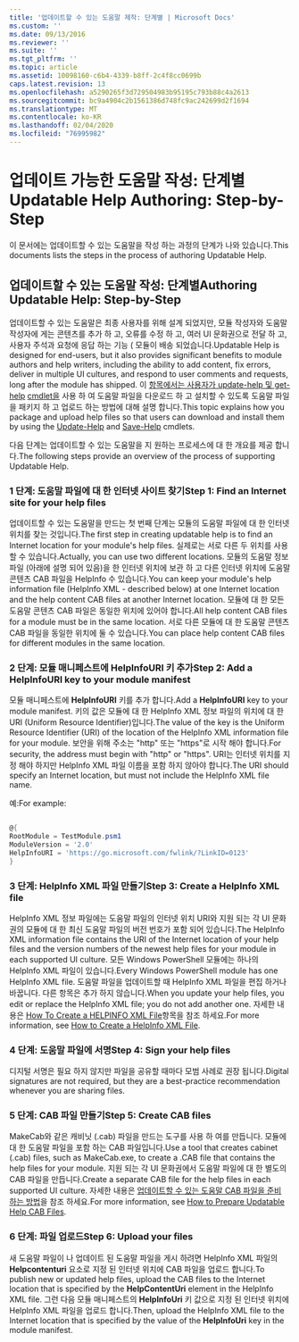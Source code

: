 ```yaml
---
title: '업데이트할 수 있는 도움말 제작: 단계별 | Microsoft Docs'
ms.custom: ''
ms.date: 09/13/2016
ms.reviewer: ''
ms.suite: ''
ms.tgt_pltfrm: ''
ms.topic: article
ms.assetid: 10098160-c6b4-4339-b8ff-2c4f8cc0699b
caps.latest.revision: 13
ms.openlocfilehash: a5290265f3d729504983b95195c793b88c4a2613
ms.sourcegitcommit: bc9a4904c2b1561386d748fc9ac242699d2f1694
ms.translationtype: MT
ms.contentlocale: ko-KR
ms.lasthandoff: 02/04/2020
ms.locfileid: "76995982"
---
```

# <a name="updatable-help-authoring-step-by-step"></a><span data-ttu-id="bf3c3-102">업데이트 가능한 도움말 작성: 단계별</span><span class="sxs-lookup"><span data-stu-id="bf3c3-102">Updatable Help Authoring: Step-by-Step</span></span>

<span data-ttu-id="bf3c3-103">이 문서에는 업데이트할 수 있는 도움말을 작성 하는 과정의 단계가 나와 있습니다.</span><span class="sxs-lookup"><span data-stu-id="bf3c3-103">This documents lists the steps in the process of authoring Updatable Help.</span></span>

## <a name="authoring-updatable-help-step-by-step"></a><span data-ttu-id="bf3c3-104">업데이트할 수 있는 도움말 작성: 단계별</span><span class="sxs-lookup"><span data-stu-id="bf3c3-104">Authoring Updatable Help: Step-by-Step</span></span>

<span data-ttu-id="bf3c3-105">업데이트할 수 있는 도움말은 최종 사용자를 위해 설계 되었지만, 모듈 작성자와 도움말 작성자에 게는 콘텐츠를 추가 하 고, 오류를 수정 하 고, 여러 UI 문화권으로 전달 하 고, 사용자 주석과 요청에 응답 하는 기능 ( 모듈이 배송 되었습니다.</span><span class="sxs-lookup"><span data-stu-id="bf3c3-105">Updatable Help is designed for end-users, but it also provides significant benefits to module authors and help writers, including the ability to add content, fix errors, deliver in multiple UI cultures, and respond to user comments and requests, long after the module has shipped.</span></span> <span data-ttu-id="bf3c3-106">이 [항목에서는 사용자가 update-help 및 get-help](/powershell/module/Microsoft.PowerShell.Core/Update-Help) [cmdlet을](/powershell/module/Microsoft.PowerShell.Core/Save-Help) 사용 하 여 도움말 파일을 다운로드 하 고 설치할 수 있도록 도움말 파일을 패키지 하 고 업로드 하는 방법에 대해 설명 합니다.</span><span class="sxs-lookup"><span data-stu-id="bf3c3-106">This topic explains how you package and upload help files so that users can download and install them by using the [Update-Help](/powershell/module/Microsoft.PowerShell.Core/Update-Help) and [Save-Help](/powershell/module/Microsoft.PowerShell.Core/Save-Help) cmdlets.</span></span>

<span data-ttu-id="bf3c3-107">다음 단계는 업데이트할 수 있는 도움말을 지 원하는 프로세스에 대 한 개요를 제공 합니다.</span><span class="sxs-lookup"><span data-stu-id="bf3c3-107">The following steps provide an overview of the process of supporting Updatable Help.</span></span>

### <a name="step-1-find-an-internet-site-for-your-help-files"></a><span data-ttu-id="bf3c3-108">1 단계: 도움말 파일에 대 한 인터넷 사이트 찾기</span><span class="sxs-lookup"><span data-stu-id="bf3c3-108">Step 1: Find an Internet site for your help files</span></span>

<span data-ttu-id="bf3c3-109">업데이트할 수 있는 도움말을 만드는 첫 번째 단계는 모듈의 도움말 파일에 대 한 인터넷 위치를 찾는 것입니다.</span><span class="sxs-lookup"><span data-stu-id="bf3c3-109">The first step in creating updatable help is to find an Internet location for your module's help files.</span></span> <span data-ttu-id="bf3c3-110">실제로는 서로 다른 두 위치를 사용할 수 있습니다.</span><span class="sxs-lookup"><span data-stu-id="bf3c3-110">Actually, you can use two different locations.</span></span> <span data-ttu-id="bf3c3-111">모듈의 도움말 정보 파일 (아래에 설명 되어 있음)을 한 인터넷 위치에 보관 하 고 다른 인터넷 위치에 도움말 콘텐츠 CAB 파일을 HelpInfo 수 있습니다.</span><span class="sxs-lookup"><span data-stu-id="bf3c3-111">You can keep your module's help information file (HelpInfo XML - described below) at one Internet location and the help content CAB files at another Internet location.</span></span> <span data-ttu-id="bf3c3-112">모듈에 대 한 모든 도움말 콘텐츠 CAB 파일은 동일한 위치에 있어야 합니다.</span><span class="sxs-lookup"><span data-stu-id="bf3c3-112">All help content CAB files for a module must be in the same location.</span></span> <span data-ttu-id="bf3c3-113">서로 다른 모듈에 대 한 도움말 콘텐츠 CAB 파일을 동일한 위치에 둘 수 있습니다.</span><span class="sxs-lookup"><span data-stu-id="bf3c3-113">You can place help content CAB files for different modules in the same location.</span></span>

### <a name="step-2-add-a-helpinfouri-key-to-your-module-manifest"></a><span data-ttu-id="bf3c3-114">2 단계: 모듈 매니페스트에 HelpInfoURI 키 추가</span><span class="sxs-lookup"><span data-stu-id="bf3c3-114">Step 2: Add a HelpInfoURI key to your module manifest</span></span>

<span data-ttu-id="bf3c3-115">모듈 매니페스트에 **HelpInfoURI** 키를 추가 합니다.</span><span class="sxs-lookup"><span data-stu-id="bf3c3-115">Add a **HelpInfoURI** key to your module manifest.</span></span> <span data-ttu-id="bf3c3-116">키의 값은 모듈에 대 한 HelpInfo XML 정보 파일의 위치에 대 한 URI (Uniform Resource Identifier)입니다.</span><span class="sxs-lookup"><span data-stu-id="bf3c3-116">The value of the key is the Uniform Resource Identifier (URI) of the location of the HelpInfo XML information file for your module.</span></span> <span data-ttu-id="bf3c3-117">보안을 위해 주소는 "http" 또는 "https"로 시작 해야 합니다.</span><span class="sxs-lookup"><span data-stu-id="bf3c3-117">For security, the address must begin with "http" or "https".</span></span> <span data-ttu-id="bf3c3-118">URI는 인터넷 위치를 지정 해야 하지만 HelpInfo XML 파일 이름을 포함 하지 않아야 합니다.</span><span class="sxs-lookup"><span data-stu-id="bf3c3-118">The URI should specify an Internet location, but must not include the HelpInfo XML file name.</span></span>

<span data-ttu-id="bf3c3-119">예:</span><span class="sxs-lookup"><span data-stu-id="bf3c3-119">For example:</span></span>

```powershell

@{
RootModule = TestModule.psm1
ModuleVersion = '2.0'
HelpInfoURI = 'https://go.microsoft.com/fwlink/?LinkID=0123'
}
```

### <a name="step-3-create-a-helpinfo-xml-file"></a><span data-ttu-id="bf3c3-120">3 단계: HelpInfo XML 파일 만들기</span><span class="sxs-lookup"><span data-stu-id="bf3c3-120">Step 3: Create a HelpInfo XML file</span></span>

<span data-ttu-id="bf3c3-121">HelpInfo XML 정보 파일에는 도움말 파일의 인터넷 위치 URI와 지원 되는 각 UI 문화권의 모듈에 대 한 최신 도움말 파일의 버전 번호가 포함 되어 있습니다.</span><span class="sxs-lookup"><span data-stu-id="bf3c3-121">The HelpInfo XML information file contains the URI of the Internet location of your help files and the version numbers of the newest help files for your module in each supported UI culture.</span></span> <span data-ttu-id="bf3c3-122">모든 Windows PowerShell 모듈에는 하나의 HelpInfo XML 파일이 있습니다.</span><span class="sxs-lookup"><span data-stu-id="bf3c3-122">Every Windows PowerShell module has one HelpInfo XML file.</span></span> <span data-ttu-id="bf3c3-123">도움말 파일을 업데이트할 때 HelpInfo XML 파일을 편집 하거나 바꿉니다. 다른 항목은 추가 하지 않습니다.</span><span class="sxs-lookup"><span data-stu-id="bf3c3-123">When you update your help files, you edit or replace the HelpInfo XML file; you do not add another one.</span></span> <span data-ttu-id="bf3c3-124">자세한 내용은 [How To Create a HELPINFO XML File](./how-to-create-a-helpinfo-xml-file.md)항목을 참조 하세요.</span><span class="sxs-lookup"><span data-stu-id="bf3c3-124">For more information, see [How to Create a HelpInfo XML File](./how-to-create-a-helpinfo-xml-file.md).</span></span>

### <a name="step-4-sign-your-help-files"></a><span data-ttu-id="bf3c3-125">4 단계: 도움말 파일에 서명</span><span class="sxs-lookup"><span data-stu-id="bf3c3-125">Step 4: Sign your help files</span></span>

<span data-ttu-id="bf3c3-126">디지털 서명은 필요 하지 않지만 파일을 공유할 때마다 모범 사례로 권장 됩니다.</span><span class="sxs-lookup"><span data-stu-id="bf3c3-126">Digital signatures are not required, but they are a best-practice recommendation whenever you are sharing files.</span></span>

### <a name="step-5-create-cab-files"></a><span data-ttu-id="bf3c3-127">5 단계: CAB 파일 만들기</span><span class="sxs-lookup"><span data-stu-id="bf3c3-127">Step 5: Create CAB files</span></span>

<span data-ttu-id="bf3c3-128">MakeCab와 같은 캐비닛 (.cab) 파일을 만드는 도구를 사용 하 여를 만듭니다. 모듈에 대 한 도움말 파일을 포함 하는 CAB 파일입니다.</span><span class="sxs-lookup"><span data-stu-id="bf3c3-128">Use a tool that creates cabinet (.cab) files, such as MakeCab.exe, to create a .CAB file that contains the help files for your module.</span></span> <span data-ttu-id="bf3c3-129">지원 되는 각 UI 문화권에서 도움말 파일에 대 한 별도의 CAB 파일을 만듭니다.</span><span class="sxs-lookup"><span data-stu-id="bf3c3-129">Create a separate CAB file for the help files in each supported UI culture.</span></span> <span data-ttu-id="bf3c3-130">자세한 내용은 [업데이트할 수 있는 도움말 CAB 파일을 준비 하는 방법](./how-to-prepare-updatable-help-cab-files.md)을 참조 하세요.</span><span class="sxs-lookup"><span data-stu-id="bf3c3-130">For more information, see [How to Prepare Updatable Help CAB Files](./how-to-prepare-updatable-help-cab-files.md).</span></span>

### <a name="step-6-upload-your-files"></a><span data-ttu-id="bf3c3-131">6 단계: 파일 업로드</span><span class="sxs-lookup"><span data-stu-id="bf3c3-131">Step 6: Upload your files</span></span>

<span data-ttu-id="bf3c3-132">새 도움말 파일이 나 업데이트 된 도움말 파일을 게시 하려면 HelpInfo XML 파일의 **Helpcontenturi** 요소로 지정 된 인터넷 위치에 CAB 파일을 업로드 합니다.</span><span class="sxs-lookup"><span data-stu-id="bf3c3-132">To publish new or updated help files, upload the CAB files to the Internet location that is specified by the **HelpContentUri** element in the HelpInfo XML file.</span></span> <span data-ttu-id="bf3c3-133">그런 다음 모듈 매니페스트의 **HelpInfoUri** 키 값으로 지정 된 인터넷 위치에 HelpInfo XML 파일을 업로드 합니다.</span><span class="sxs-lookup"><span data-stu-id="bf3c3-133">Then, upload the HelpInfo XML file to the Internet location that is specified by the value of the **HelpInfoUri** key in the module manifest.</span></span>
